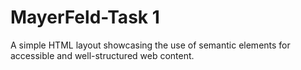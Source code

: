 # MayerFeld-Task 1
A simple HTML layout showcasing the use of semantic elements for accessible and well-structured web content.